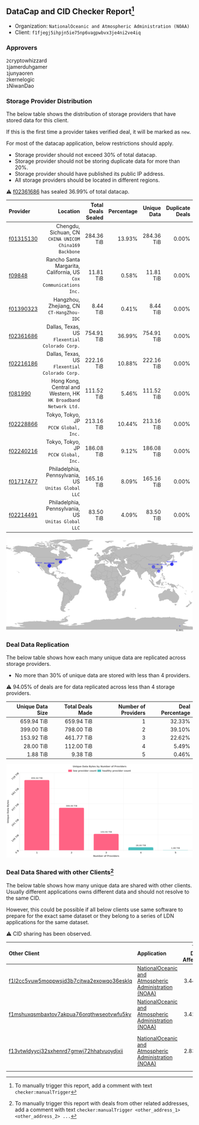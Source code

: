 ## DataCap and CID Checker Report[^1]
 - Organization: `NationalOceanic and Atmospheric Administration (NOAA)`
 - Client: `f1fjegj5ihpjn5ie75np6vagpwbvx3je4ni2ve4iq`
### Approvers
`2`cryptowhizzard<br/>`1`jamerduhgamer<br/>`1`junyaoren<br/>`2`kernelogic<br/>`1`NiwanDao

### Storage Provider Distribution
The below table shows the distribution of storage providers that have stored data for this client.

If this is the first time a provider takes verified deal, it will be marked as `new`.

For most of the datacap application, below restrictions should apply.
 - Storage provider should not exceed 30% of total datacap.
 - Storage provider should not be storing duplicate data for more than 20%.
 - Storage provider should have published its public IP address.
 - All storage providers should be located in different regions.

⚠️ [f02361686](https://filfox.info/en/address/f02361686) has sealed 36.99% of total datacap.

| Provider                                              |                                                             Location | Total Deals Sealed | Percentage | Unique Data | Duplicate Deals |
| :---------------------------------------------------- | -------------------------------------------------------------------: | -----------------: | ---------: | ----------: | --------------: |
| [f01315130](https://filfox.info/en/address/f01315130) |            Chengdu, Sichuan, CN<br/>`CHINA UNICOM China169 Backbone` |         284.36 TiB |     13.93% |  284.36 TiB |           0.00% |
| [f09848](https://filfox.info/en/address/f09848)       | Rancho Santa Margarita, California, US<br/>`Cox Communications Inc.` |          11.81 TiB |      0.58% |   11.81 TiB |           0.00% |
| [f01390323](https://filfox.info/en/address/f01390323) |                         Hangzhou, Zhejiang, CN<br/>`CT-HangZhou-IDC` |           8.44 TiB |      0.41% |    8.44 TiB |           0.00% |
| [f02361686](https://filfox.info/en/address/f02361686) |                    Dallas, Texas, US<br/>`Flexential Colorado Corp.` |         754.91 TiB |     36.99% |  754.91 TiB |           0.00% |
| [f02216186](https://filfox.info/en/address/f02216186) |                    Dallas, Texas, US<br/>`Flexential Colorado Corp.` |         222.16 TiB |     10.88% |  222.16 TiB |           0.00% |
| [f081990](https://filfox.info/en/address/f081990)     |   Hong Kong, Central and Western, HK<br/>`HK Broadband Network Ltd.` |         111.52 TiB |      5.46% |  111.52 TiB |           0.00% |
| [f02228866](https://filfox.info/en/address/f02228866) |                             Tokyo, Tokyo, JP<br/>`PCCW Global, Inc.` |         213.16 TiB |     10.44% |  213.16 TiB |           0.00% |
| [f02240216](https://filfox.info/en/address/f02240216) |                             Tokyo, Tokyo, JP<br/>`PCCW Global, Inc.` |         186.08 TiB |      9.12% |  186.08 TiB |           0.00% |
| [f01717477](https://filfox.info/en/address/f01717477) |               Philadelphia, Pennsylvania, US<br/>`Unitas Global LLC` |         165.16 TiB |      8.09% |  165.16 TiB |           0.00% |
| [f02214491](https://filfox.info/en/address/f02214491) |               Philadelphia, Pennsylvania, US<br/>`Unitas Global LLC` |          83.50 TiB |      4.09% |   83.50 TiB |           0.00% |

<img src="https://raw.githubusercontent.com/data-preservation-programs/filplus-checker-assets/main/filecoin-project/filecoin-plus-large-datasets/issues/2087/1693429733581.png"/>

### Deal Data Replication
The below table shows how each many unique data are replicated across storage providers.

- No more than 30% of unique data are stored with less than 4 providers.

⚠️ 94.05% of deals are for data replicated across less than 4 storage providers.

| Unique Data Size | Total Deals Made | Number of Providers | Deal Percentage |
| ---------------: | ---------------: | ------------------: | --------------: |
|       659.94 TiB |       659.94 TiB |                   1 |          32.33% |
|       399.00 TiB |       798.00 TiB |                   2 |          39.10% |
|       153.92 TiB |       461.77 TiB |                   3 |          22.62% |
|        28.00 TiB |       112.00 TiB |                   4 |           5.49% |
|         1.88 TiB |         9.38 TiB |                   5 |           0.46% |

<img src="https://raw.githubusercontent.com/data-preservation-programs/filplus-checker-assets/main/filecoin-project/filecoin-plus-large-datasets/issues/2087/1693429734244.png"/>

### Deal Data Shared with other Clients[^3]
The below table shows how many unique data are shared with other clients.
Usually different applications owns different data and should not resolve to the same CID.

However, this could be possible if all below clients use same software to prepare for the exact same dataset or they belong to a series of LDN applications for the same dataset.

⚠️ CID sharing has been observed.

| Other Client                                                                                                          | Application                                                                                                                             | Total Deals Affected | Unique CIDs | Approvers                                                                                                  |
| :-------------------------------------------------------------------------------------------------------------------- | :-------------------------------------------------------------------------------------------------------------------------------------- | -------------------: | ----------: | :--------------------------------------------------------------------------------------------------------- |
| [f1l2cc5vuw5moppwsjd3b7cjtwa2exowqo36esklq](https://filfox.info/en/address/f1l2cc5vuw5moppwsjd3b7cjtwa2exowqo36esklq) | [NationalOceanic and Atmospheric Administration \(NOAA\)](https://github.com/filecoin-project/filecoin-plus-large-datasets/issues/1955) |             3.44 PiB |      37,978 | `3`cryptowhizzard<br/>`1`flyworker<br/>`3`kernelogic<br/>`2`NiwanDao<br/>`1`TinySwitcher                   |
| [f1mshuxqsmbaxtov7akpua76orqthwseotvwfu5ky](https://filfox.info/en/address/f1mshuxqsmbaxtov7akpua76orqthwseotvwfu5ky) | [NationalOceanic and Atmospheric Administration \(NOAA\)](https://github.com/filecoin-project/filecoin-plus-large-datasets/issues/1682) |             3.42 PiB |      40,193 | `1`cryptowhizzard<br/>`2`flyworker<br/>`3`kernelogic<br/>`1`liyunzhi-666<br/>`3`NiwanDao                   |
| [f13vtwldyycj32sxhenrd7gmwj72hhatvuoydjxii](https://filfox.info/en/address/f13vtwldyycj32sxhenrd7gmwj72hhatvuoydjxii) | [NationalOceanic and Atmospheric Administration \(NOAA\)](https://github.com/filecoin-project/filecoin-plus-large-datasets/issues/1483) |             2.83 PiB |      33,795 | `2`cryptowhizzard<br/>`2`flyworker<br/>`1`herrehesse<br/>`3`kernelogic<br/>`1`liyunzhi-666<br/>`3`NiwanDao |

[^1]: To manually trigger this report, add a comment with text `checker:manualTrigger`

[^2]: Deals from those addresses are combined into this report as they are specified with `checker:manualTrigger`

[^3]: To manually trigger this report with deals from other related addresses, add a comment with text `checker:manualTrigger <other_address_1> <other_address_2> ...`
